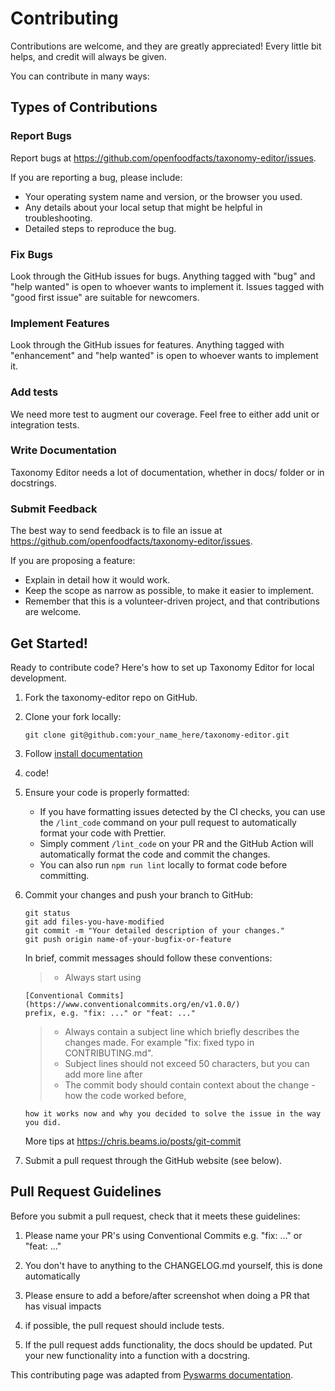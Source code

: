 # Contributing

Contributions are welcome, and they are greatly appreciated! Every little bit helps, and credit will always be given.

You can contribute in many ways:

## Types of Contributions

### Report Bugs

Report bugs at <https://github.com/openfoodfacts/taxonomy-editor/issues>.

If you are reporting a bug, please include:

- Your operating system name and version, or the browser you used.
- Any details about your local setup that might be helpful in troubleshooting.
- Detailed steps to reproduce the bug.

### Fix Bugs

Look through the GitHub issues for bugs. Anything tagged with "bug" and "help wanted" is open to whoever wants to implement it. Issues tagged with "good first issue" are suitable for newcomers.

### Implement Features

Look through the GitHub issues for features. Anything tagged with "enhancement" and "help wanted" is open to whoever wants to implement it.

### Add tests

We need more test to augment our coverage.
Feel free to either add unit or integration tests.

### Write Documentation

Taxonomy Editor needs a lot of documentation,
whether in docs/ folder or in docstrings.

### Submit Feedback

The best way to send feedback is to file an issue at
<https://github.com/openfoodfacts/taxonomy-editor/issues>.

If you are proposing a feature:

- Explain in detail how it would work.
- Keep the scope as narrow as possible, to make it easier to implement.
- Remember that this is a volunteer-driven project, and that contributions are welcome.

## Get Started!

Ready to contribute code? Here's how to set up Taxonomy Editor for local development.

1.  Fork the taxonomy-editor repo on GitHub.
2.  Clone your fork locally:

    ```
    git clone git@github.com:your_name_here/taxonomy-editor.git
    ```

3.  Follow [install documentation](./doc/introduction/setup-dev.md)

4.  code!

5.  Ensure your code is properly formatted:
    - If you have formatting issues detected by the CI checks, you can use the `/lint_code` command on your pull request to automatically format your code with Prettier.
    - Simply comment `/lint_code` on your PR and the GitHub Action will automatically format the code and commit the changes.
    - You can also run `npm run lint` locally to format code before committing.

6.  Commit your changes and push your branch to GitHub:

    ```
    git status
    git add files-you-have-modified
    git commit -m "Your detailed description of your changes."
    git push origin name-of-your-bugfix-or-feature
    ```

    In brief, commit messages should follow these conventions:

    > - Always start using

        [Conventional Commits](https://www.conventionalcommits.org/en/v1.0.0/)
        prefix, e.g. "fix: ..." or "feat: ..."

    > - Always contain a subject line which briefly describes the changes made. For example "fix: fixed typo in CONTRIBUTING.md".
    > - Subject lines should not exceed 50 characters, but you can add more line after
    > - The commit body should contain context about the change - how the code worked before,

        how it works now and why you decided to solve the issue in the way you did.

    More tips at <https://chris.beams.io/posts/git-commit>

7.  Submit a pull request through the GitHub website (see below).

## Pull Request Guidelines

Before you submit a pull request, check that it meets these guidelines:

1. Please name your PR's using Conventional Commits e.g. "fix: ..." or "feat: ..."
2. You don't have to anything to the CHANGELOG.md yourself, this is done automatically
3. Please ensure to add a before/after screenshot when doing a PR that has visual impacts

4. if possible, the pull request should include tests.
5. If the pull request adds functionality, the docs should be updated. Put your new functionality into a function with a docstring.

This contributing page was adapted from [Pyswarms documentation](https://github.com/ljvmiranda921/pyswarms/blob/master/CONTRIBUTING.rst).
